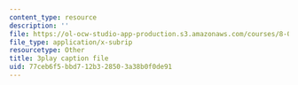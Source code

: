 ```yaml
---
content_type: resource
description: ''
file: https://ol-ocw-studio-app-production.s3.amazonaws.com/courses/8-05-quantum-physics-ii-fall-2013/77ceb6f5bbd712b328503a38b0f0de91_4WsMeqCKpgI.srt
file_type: application/x-subrip
resourcetype: Other
title: 3play caption file
uid: 77ceb6f5-bbd7-12b3-2850-3a38b0f0de91
---
```


